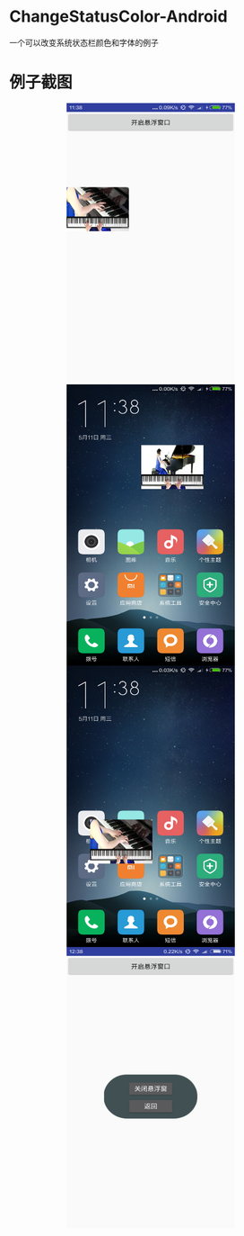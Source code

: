 # ChangeStatusColor-Android
一个可以改变系统状态栏颜色和字体的例子

# 例子截图
<div align="center">
<img src="https://github.com/DyncKathline/FloatWindow/blob/master/screenshots/1.png" width = "300" height = "500" alt="图片1" align=center />
</div>
<div align="center">
<img src="https://github.com/DyncKathline/FloatWindow/blob/master/screenshots/2.png" width = "300" height = "500" alt="图片2" align=center />
</div>
<div align="center">
<img src="https://github.com/DyncKathline/FloatWindow/blob/master/screenshots/3.png" width = "300" height = "500" alt="图片3" align=center />
</div>
<div align="center">
<img src="https://github.com/DyncKathline/FloatWindow/blob/master/screenshots/4.png" width = "300" height = "500" alt="图片4" align=center />
</div>

